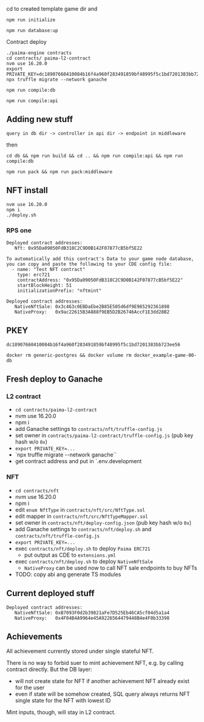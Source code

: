 cd to created template game dir and
```
npm run initialize
```

```
npm run database:up
```

Contract deploy

```
./paima-engine contracts
cd contracts/ paima-l2-contract
nvm use 16.20.0
export PRIVATE_KEY=dc18907660410084b16f4a960f283491859bf48995f5c1bd7201383bb723ee56
npx truffle migrate --network ganache
```

```
npm run compile:db
```

```
npm run compile:api
```

## Adding new stuff
`query in db dir -> controller in api dir -> endpoint in middleware`

then

```
cd db && npm run build && cd .. && npm run compile:api && npm run compile:db
```

```
npm run pack && npm run pack:middleware
```

## NFT install

```
nvm use 16.20.0
npm i
./deploy.sh
```

### RPS one

```
Deployed contract addresses:
   Nft: 0x95Da09050FdB318C2C9D0B142F07877cB5bf5E22

To automatically add this contract's Data to your game node database, you can copy and paste the following to your CDE config file:
  - name: "Test NFT contract"
    type: erc721
    contractAddress: "0x95Da09050FdB318C2C9D0B142F07877cB5bf5E22"
    startBlockHeight: 51
    initializationPrefix: "nftmint"
```

```
Deployed contract addresses:
   NativeNftSale: 0x3c463c0EBDaEbe2B85E505d6df9E985292361898
   NativeProxy:   0x9ac22615B3A888f9EB5D2B26746AccF1E3dd28B2
```

## PKEY
```
dc18907660410084b16f4a960f283491859bf48995f5c1bd7201383bb723ee56
```

```
docker rm generic-postgres && docker volume rm docker_example-game-00-db
```

## Fresh deploy to Ganache

### L2 contract

- `cd contracts/paima-l2-contract`
- nvm use 16.20.0
- npm i
- add Ganache settings to `contracts/nft/truffle-config.js`
- set owner in `contracts/paima-l2-contract/truffle-config.js` (pub key hash w/o `0x`)
- `export PRIVATE_KEY=...`
- `npx truffle migrate --network ganache``
- get contract address and put in `.env.development

### NFT

- `cd contracts/nft`
- nvm use 16.20.0
- npm i
- edit `enum NftType` in `contracts/nft/src/NftType.sol`
- edit mapper in `contracts/nft/src/NftTypeMapper.sol`
- set owner in `contracts/nft/deploy-config.json` (pub key hash w/o `0x`)
- add Ganache settings to `contracts/nft/deploy.sh` and `contracts/nft/truffle-config.js`
- `export PRIVATE_KEY=...`
- exec `contracts/nft/deploy.sh` to deploy `Paima ERC721`
  - put output as CDE to `extensions.yml`
- exec `contracts/nft/deploy.sh` to deploy `NativeNftSale`
  - `NativeProxy` can be used now to call NFT sale endpoints to buy NFTs
- TODO: copy abi ang generate TS modules


## Current deployed stuff

```
Deployed contract addresses:
   NativeNftSale: 0xB7093F0d2b39821aFe7D525Eb46CA5cf04d5a1a4
   NativeProxy:   0x4F04B4A9964e45A9226564479448B4e4F0b33398
```

## Achievements
All achievement currently stored under single stateful NFT.

There is no way to forbid suer to mint achievement NFT, e.g. by calling contract directly. But the DB layer:
- will not create state for NFT if another achievement NFT already exist for the user
- even if state will be somehow created, SQL query always returns NFT single state for the NFT with lowest ID

Mint inputs, though, will stay in L2 contract.